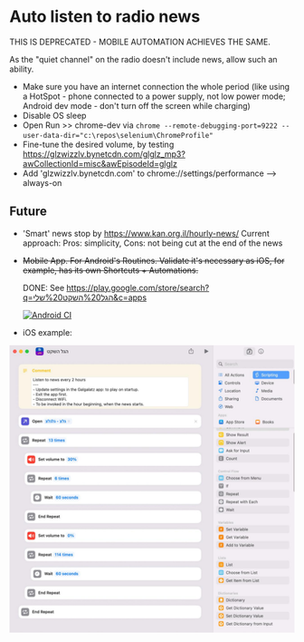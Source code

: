 # Auto listen to radio news #

THIS IS DEPRECATED - MOBILE AUTOMATION ACHIEVES THE SAME.

As the "quiet channel" on the radio doesn't include news, allow such an ability.

- Make sure you have an internet connection the whole period (like using a HotSpot - phone connected to a power supply, not low power mode; Android dev mode - don't turn off the screen while charging)
- Disable OS sleep
- Open Run >> chrome-dev via `chrome --remote-debugging-port=9222 --user-data-dir="c:\repos\selenium\ChromeProfile"`
- Fine-tune the desired volume, by testing https://glzwizzlv.bynetcdn.com/glglz_mp3?awCollectionId=misc&awEpisodeId=glglz
- Add 'glzwizzlv.bynetcdn.com' to chrome://settings/performance --> always-on

## Future ##

- 'Smart' news stop by https://www.kan.org.il/hourly-news/
Current approach: Pros: simplicity, Cons: not being cut at the end of the news

- ~~Mobile App. For Android's Routines. Validate it's necessary as iOS, for example, has its own Shortcuts + Automations.~~

    DONE: See https://play.google.com/store/search?q=הגל%20השקט%20שלי&c=apps

   [![Android CI](https://github.com/shahart/automations/workflows/AndroidBuild/badge.svg)](https://github.com/shahart/automations/actions)

- iOS example:

![iOS shortcut](ios-shortcut.jpg)
